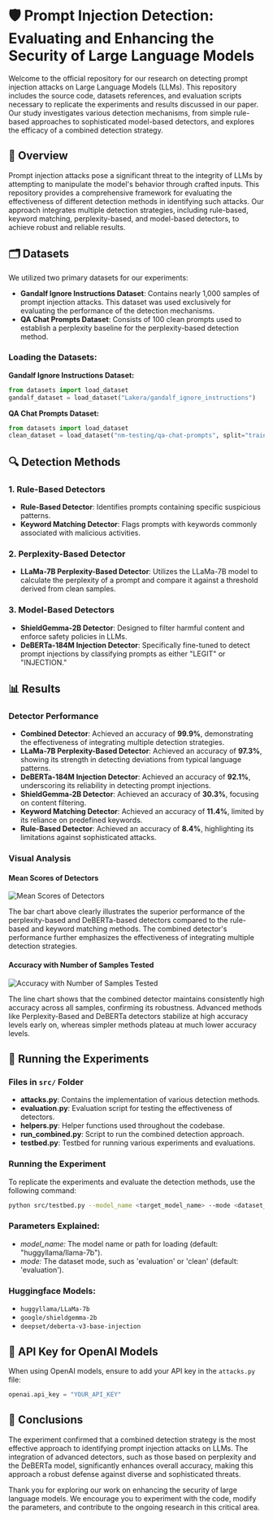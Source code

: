 
# 🛡️ Prompt Injection Detection: Evaluating and Enhancing the Security of Large Language Models

Welcome to the official repository for our research on detecting prompt injection attacks on Large Language Models (LLMs). This repository includes the source code, datasets references, and evaluation scripts necessary to replicate the experiments and results discussed in our paper. Our study investigates various detection mechanisms, from simple rule-based approaches to sophisticated model-based detectors, and explores the efficacy of a combined detection strategy.

## 🧩 Overview

Prompt injection attacks pose a significant threat to the integrity of LLMs by attempting to manipulate the model's behavior through crafted inputs. This repository provides a comprehensive framework for evaluating the effectiveness of different detection methods in identifying such attacks. Our approach integrates multiple detection strategies, including rule-based, keyword matching, perplexity-based, and model-based detectors, to achieve robust and reliable results.

## 🗂️ Datasets

We utilized two primary datasets for our experiments:

- **Gandalf Ignore Instructions Dataset**: Contains nearly 1,000 samples of prompt injection attacks. This dataset was used exclusively for evaluating the performance of the detection mechanisms.
- **QA Chat Prompts Dataset**: Consists of 100 clean prompts used to establish a perplexity baseline for the perplexity-based detection method.

### Loading the Datasets:

**Gandalf Ignore Instructions Dataset:**

```python
from datasets import load_dataset
gandalf_dataset = load_dataset("Lakera/gandalf_ignore_instructions")
```

**QA Chat Prompts Dataset:**

```python
from datasets import load_dataset
clean_dataset = load_dataset("nm-testing/qa-chat-prompts", split="train_sft[:100]")
```

## 🔍 Detection Methods

### 1. Rule-Based Detectors
- **Rule-Based Detector**: Identifies prompts containing specific suspicious patterns.
- **Keyword Matching Detector**: Flags prompts with keywords commonly associated with malicious activities.

### 2. Perplexity-Based Detector
- **LLaMa-7B Perplexity-Based Detector**: Utilizes the LLaMa-7B model to calculate the perplexity of a prompt and compare it against a threshold derived from clean samples.

### 3. Model-Based Detectors
- **ShieldGemma-2B Detector**: Designed to filter harmful content and enforce safety policies in LLMs.
- **DeBERTa-184M Injection Detector**: Specifically fine-tuned to detect prompt injections by classifying prompts as either "LEGIT" or "INJECTION."

## 📊 Results

### Detector Performance

- **Combined Detector**: Achieved an accuracy of **99.9%**, demonstrating the effectiveness of integrating multiple detection strategies.
- **LLaMa-7B Perplexity-Based Detector**: Achieved an accuracy of **97.3%**, showing its strength in detecting deviations from typical language patterns.
- **DeBERTa-184M Injection Detector**: Achieved an accuracy of **92.1%**, underscoring its reliability in detecting prompt injections.
- **ShieldGemma-2B Detector**: Achieved an accuracy of **30.3%**, focusing on content filtering.
- **Keyword Matching Detector**: Achieved an accuracy of **11.4%**, limited by its reliance on predefined keywords.
- **Rule-Based Detector**: Achieved an accuracy of **8.4%**, highlighting its limitations against sophisticated attacks.

### Visual Analysis

#### Mean Scores of Detectors
![Mean Scores of Detectors](https://github.com/user-attachments/assets/1.png)

The bar chart above clearly illustrates the superior performance of the perplexity-based and DeBERTa-based detectors compared to the rule-based and keyword matching methods. The combined detector's performance further emphasizes the effectiveness of integrating multiple detection strategies.

#### Accuracy with Number of Samples Tested
![Accuracy with Number of Samples Tested](https://github.com/user-attachments/assets/2.png)

The line chart shows that the combined detector maintains consistently high accuracy across all samples, confirming its robustness. Advanced methods like Perplexity-Based and DeBERTa detectors stabilize at high accuracy levels early on, whereas simpler methods plateau at much lower accuracy levels.

## 🚀 Running the Experiments

### Files in `src/` Folder

- **attacks.py**: Contains the implementation of various detection methods.
- **evaluation.py**: Evaluation script for testing the effectiveness of detectors.
- **helpers.py**: Helper functions used throughout the codebase.
- **run_combined.py**: Script to run the combined detection approach.
- **testbed.py**: Testbed for running various experiments and evaluations.

### Running the Experiment

To replicate the experiments and evaluate the detection methods, use the following command:

```sh
python src/testbed.py --model_name <target_model_name> --mode <dataset_name>
```

### Parameters Explained:
- _model_name:_ The model name or path for loading (default: "huggyllama/llama-7b").
- _mode:_ The dataset mode, such as 'evaluation' or 'clean' (default: 'evaluation').

### Huggingface Models:

- `huggyllama/LLaMa-7b`
- `google/shieldgemma-2b`
- `deepset/deberta-v3-base-injection`

## 🔐 API Key for OpenAI Models

When using OpenAI models, ensure to add your API key in the `attacks.py` file:

```python
openai.api_key = "YOUR_API_KEY"
```

## 📜 Conclusions

The experiment confirmed that a combined detection strategy is the most effective approach to identifying prompt injection attacks on LLMs. The integration of advanced detectors, such as those based on perplexity and the DeBERTa model, significantly enhances overall accuracy, making this approach a robust defense against diverse and sophisticated threats.

Thank you for exploring our work on enhancing the security of large language models. We encourage you to experiment with the code, modify the parameters, and contribute to the ongoing research in this critical area.
